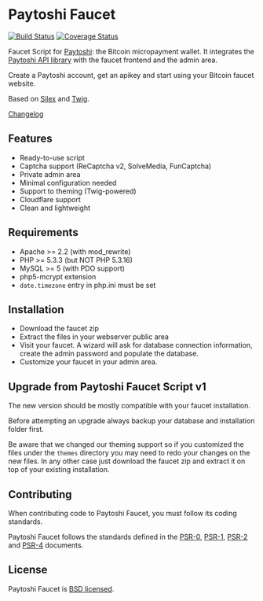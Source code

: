 Paytoshi Faucet
========================================================

[![Build Status](https://img.shields.io/travis/looptribe/paytoshi-faucet.svg)](https://travis-ci.org/looptribe/paytoshi-faucet)
[![Coverage Status](https://img.shields.io/coveralls/looptribe/paytoshi-faucet.svg)](https://coveralls.io/github/looptribe/paytoshi-faucet)

Faucet Script for [Paytoshi](https://paytoshi.org): the Bitcoin micropayment wallet. It integrates the [Paytoshi API library](https://github.com/looptribe/paytoshi-library-php) with the faucet frontend and the admin area.

Create a Paytoshi account, get an apikey and start using your Bitcoin faucet website.

Based on [Silex](http://silex.sensiolabs.org/) and [Twig](https://github.com/fabpot/Twig).

[Changelog](CHANGELOG.md)

## Features
* Ready-to-use script
* Captcha support (ReCaptcha v2, SolveMedia, FunCaptcha)
* Private admin area
* Minimal configuration needed
* Support to theming (Twig-powered)
* Cloudflare support
* Clean and lightweight

## Requirements
* Apache >= 2.2 (with mod_rewrite)
* PHP >= 5.3.3 (but NOT PHP 5.3.16)
* MySQL >= 5 (with PDO support)
* php5-mcrypt extension
* `date.timezone` entry in php.ini must be set

## Installation
* Download the faucet zip
* Extract the files in your webserver public area
* Visit your faucet. A wizard will ask for database connection information, create the admin password and populate the database.
* Customize your faucet in your admin area.

## Upgrade from Paytoshi Faucet Script v1
The new version should be mostly compatible with your faucet installation.

Before attempting an upgrade always backup your database and installation folder first.

Be aware that we changed our theming support so if you customized the files under the `themes` directory you may need to redo your changes on the new files. In any other case just download the faucet zip and extract it on top of your existing installation.

## Contributing
When contributing code to Paytoshi Faucet, you must follow its coding standards.

Paytoshi Faucet follows the standards defined in the [PSR-0](http://www.php-fig.org/psr/psr-0/),
[PSR-1](http://www.php-fig.org/psr/psr-1/), [PSR-2](http://www.php-fig.org/psr/psr-2/) and
[PSR-4](http://www.php-fig.org/psr/psr-4/) documents.

## License
Paytoshi Faucet is [BSD licensed](./LICENSE).
